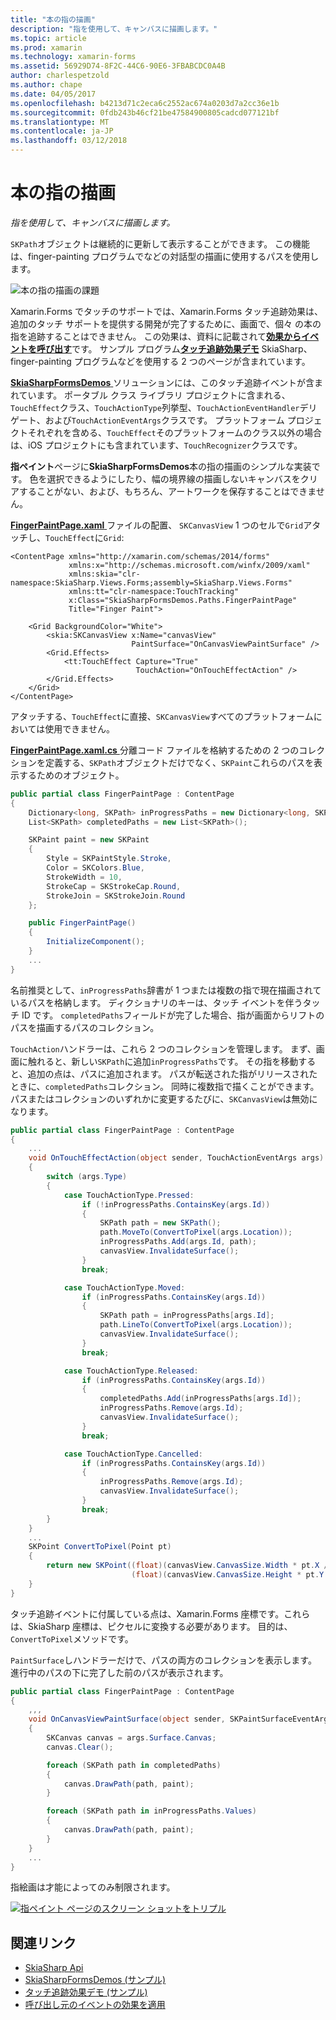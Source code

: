 ```yaml
---
title: "本の指の描画"
description: "指を使用して、キャンバスに描画します。"
ms.topic: article
ms.prod: xamarin
ms.technology: xamarin-forms
ms.assetid: 56929D74-8F2C-44C6-90E6-3FBABCDC0A4B
author: charlespetzold
ms.author: chape
ms.date: 04/05/2017
ms.openlocfilehash: b4213d71c2eca6c2552ac674a0203d7a2cc36e1b
ms.sourcegitcommit: 0fdb243b46cf21be47584900805cadcd077121bf
ms.translationtype: MT
ms.contentlocale: ja-JP
ms.lasthandoff: 03/12/2018
---
```

# <a name="finger-painting"></a>本の指の描画

_指を使用して、キャンバスに描画します。_

`SKPath`オブジェクトは継続的に更新して表示することができます。 この機能は、finger-painting プログラムでなどの対話型の描画に使用するパスを使用します。

![](finger-paint-images/fingerpaintsample.png "本の指の描画の課題")

Xamarin.Forms でタッチのサポートでは、Xamarin.Forms タッチ追跡効果は、追加のタッチ サポートを提供する開発が完了するために、画面で、個々 の本の指を追跡することはできません。 この効果は、資料に記載されて[**効果からイベントを呼び出す**](~/xamarin-forms/app-fundamentals/effects/touch-tracking.md)です。 サンプル プログラム[**タッチ追跡効果デモ**](https://developer.xamarin.com/samples/xamarin-forms/Effects/TouchTrackingEffectDemos/) SkiaSharp、finger-painting プログラムなどを使用する 2 つのページが含まれています。

[ **SkiaSharpFormsDemos** ](https://developer.xamarin.com/samples/xamarin-forms/SkiaSharpForms/SkiaSharpFormsDemos/)ソリューションには、このタッチ追跡イベントが含まれています。 ポータブル クラス ライブラリ プロジェクトに含まれる、`TouchEffect`クラス、`TouchActionType`列挙型、`TouchActionEventHandler`デリゲート、および`TouchActionEventArgs`クラスです。 プラットフォーム プロジェクトそれぞれを含める、`TouchEffect`そのプラットフォームのクラス以外の場合は、iOS プロジェクトにも含まれています、`TouchRecognizer`クラスです。

**指ペイント**ページに**SkiaSharpFormsDemos**本の指の描画のシンプルな実装です。 色を選択できるようにしたり、幅の境界線の描画しないキャンバスをクリアすることがない、および、もちろん、アートワークを保存することはできません。

[ **FingerPaintPage.xaml** ](https://github.com/xamarin/xamarin-forms-samples/blob/master/SkiaSharpForms/SkiaSharpFormsDemos/SkiaSharpFormsDemos/SkiaSharpFormsDemos/LinesAndPaths/FingerPaintPage.xaml)ファイルの配置、 `SKCanvasView` 1 つのセルで`Grid`アタッチし、`TouchEffect`に`Grid`:

```xaml
<ContentPage xmlns="http://xamarin.com/schemas/2014/forms"
             xmlns:x="http://schemas.microsoft.com/winfx/2009/xaml"
             xmlns:skia="clr-namespace:SkiaSharp.Views.Forms;assembly=SkiaSharp.Views.Forms"
             xmlns:tt="clr-namespace:TouchTracking"
             x:Class="SkiaSharpFormsDemos.Paths.FingerPaintPage"
             Title="Finger Paint">

    <Grid BackgroundColor="White">
        <skia:SKCanvasView x:Name="canvasView"
                           PaintSurface="OnCanvasViewPaintSurface" />
        <Grid.Effects>
            <tt:TouchEffect Capture="True"
                            TouchAction="OnTouchEffectAction" />
        </Grid.Effects>
    </Grid>
</ContentPage>
```

アタッチする、`TouchEffect`に直接、`SKCanvasView`すべてのプラットフォームにおいては使用できません。

[ **FingerPaintPage.xaml.cs** ](https://github.com/xamarin/xamarin-forms-samples/blob/master/SkiaSharpForms/SkiaSharpFormsDemos/SkiaSharpFormsDemos/SkiaSharpFormsDemos/LinesAndPaths/FingerPaintPage.xaml.cs)分離コード ファイルを格納するための 2 つのコレクションを定義する、`SKPath`オブジェクトだけでなく、`SKPaint`これらのパスを表示するためのオブジェクト。

```csharp
public partial class FingerPaintPage : ContentPage
{
    Dictionary<long, SKPath> inProgressPaths = new Dictionary<long, SKPath>();
    List<SKPath> completedPaths = new List<SKPath>();

    SKPaint paint = new SKPaint
    {
        Style = SKPaintStyle.Stroke,
        Color = SKColors.Blue,
        StrokeWidth = 10,
        StrokeCap = SKStrokeCap.Round,
        StrokeJoin = SKStrokeJoin.Round
    };

    public FingerPaintPage()
    {
        InitializeComponent();
    }
    ...
}
```

名前推奨として、`inProgressPaths`辞書が 1 つまたは複数の指で現在描画されているパスを格納します。 ディクショナリのキーは、タッチ イベントを伴うタッチ ID です。 `completedPaths`フィールドが完了した場合、指が画面からリフトのパスを描画するパスのコレクション。

`TouchAction`ハンドラーは、これら 2 つのコレクションを管理します。 まず、画面に触れると、新しい`SKPath`に追加`inProgressPaths`です。 その指を移動すると、追加の点は、パスに追加されます。 パスが転送された指がリリースされたときに、`completedPaths`コレクション。 同時に複数指で描くことができます。 パスまたはコレクションのいずれかに変更するたびに、`SKCanvasView`は無効になります。

```csharp
public partial class FingerPaintPage : ContentPage
{
    ...
    void OnTouchEffectAction(object sender, TouchActionEventArgs args)
    {
        switch (args.Type)
        {
            case TouchActionType.Pressed:
                if (!inProgressPaths.ContainsKey(args.Id))
                {
                    SKPath path = new SKPath();
                    path.MoveTo(ConvertToPixel(args.Location));
                    inProgressPaths.Add(args.Id, path);
                    canvasView.InvalidateSurface();
                }
                break;

            case TouchActionType.Moved:
                if (inProgressPaths.ContainsKey(args.Id))
                {
                    SKPath path = inProgressPaths[args.Id];
                    path.LineTo(ConvertToPixel(args.Location));
                    canvasView.InvalidateSurface();
                }
                break;

            case TouchActionType.Released:
                if (inProgressPaths.ContainsKey(args.Id))
                {
                    completedPaths.Add(inProgressPaths[args.Id]);
                    inProgressPaths.Remove(args.Id);
                    canvasView.InvalidateSurface();
                }
                break;

            case TouchActionType.Cancelled:
                if (inProgressPaths.ContainsKey(args.Id))
                {
                    inProgressPaths.Remove(args.Id);
                    canvasView.InvalidateSurface();
                }
                break;
        }
    }
    ...
    SKPoint ConvertToPixel(Point pt)
    {
        return new SKPoint((float)(canvasView.CanvasSize.Width * pt.X / canvasView.Width),
                           (float)(canvasView.CanvasSize.Height * pt.Y / canvasView.Height));
    }
}
```

タッチ追跡イベントに付属している点は、Xamarin.Forms 座標です。これらは、SkiaSharp 座標は、ピクセルに変換する必要があります。 目的は、`ConvertToPixel`メソッドです。

`PaintSurface`しハンドラーだけで、パスの両方のコレクションを表示します。 進行中のパスの下に完了した前のパスが表示されます。

```csharp
public partial class FingerPaintPage : ContentPage
{
    ,,,
    void OnCanvasViewPaintSurface(object sender, SKPaintSurfaceEventArgs args)
    {
        SKCanvas canvas = args.Surface.Canvas;
        canvas.Clear();

        foreach (SKPath path in completedPaths)
        {
            canvas.DrawPath(path, paint);
        }

        foreach (SKPath path in inProgressPaths.Values)
        {
            canvas.DrawPath(path, paint);
        }
    }
    ...
}
```

指絵画は才能によってのみ制限されます。

[![](finger-paint-images/fingerpaint-small.png "指ペイント ページのスクリーン ショットをトリプル")](finger-paint-images/fingerpaint-large.png#lightbox "指ペイント ページのトリプル スクリーン ショット")


## <a name="related-links"></a>関連リンク

- [SkiaSharp Api](https://developer.xamarin.com/api/root/SkiaSharp/)
- [SkiaSharpFormsDemos (サンプル)](https://developer.xamarin.com/samples/xamarin-forms/SkiaSharpForms/SkiaSharpFormsDemos/)
- [タッチ追跡効果デモ (サンプル)](https://developer.xamarin.com/samples/xamarin-forms/Effects/TouchTrackingEffectDemos/)
- [呼び出し元のイベントの効果を適用](~/xamarin-forms/app-fundamentals/effects/touch-tracking.md)
